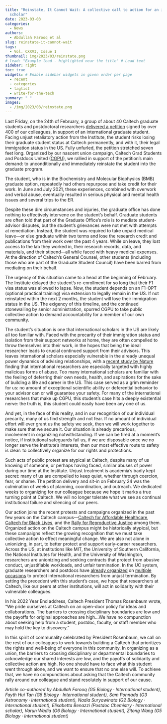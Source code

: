```yaml
---
title: "Reinstate, It Cannot Wait: A collective call to action for an international
  scholar"
date: 2023-03-03
categories:
  - News
authors:
  - Abdullah Farooq et al
slug: reinstate-it-cannot-wait
tags:
  - Vol. CXXVI, Issue 1
thumbnail: img/2023/03/reinstate.png
# lead: "Example lead - highlighted near the title" # Lead text
sidebar: right
toc: true
widgets: # Enable sidebar widgets in given order per page
  - recent
  - categories
  - taglist
  - write-for-the-tech
summary: " "
images:
  - /img/2023/03/reinstate.png
---
```


Last Friday, on the 24th of February, a group of about 40 Caltech graduate students and postdoctoral researchers [delivered a petition](https://twitter.com/cgpu_uaw/status/1629190257458683904?cxt=HHwWgIDR9Yj6hZwtAAAA) signed by over 400 of our colleagues, in support of an international graduate student. Facing unjust retaliatory action from the Institute, the student risks losing their graduate student status at Caltech permanently, and with it, their legal immigration status in the US. Fully unfurled, the petition stretched seven feet long. Organized by our nascent union campaign, Caltech Grad Students and Postdocs United ([CGPU](https://caltechgpu.org/)), we rallied in support of the petition’s main demand: to unconditionally and immediately reinstate the student into the graduate program. 

The student, who is in the Biochemistry and Molecular Biophysics (BMB) graduate option, repeatedly had others repurpose and take credit for their work. In June and July 2021, these experiences, combined with overwork and verbal abuse, eventually resulted in serious physical and mental health issues and several trips to the ER.
 
Despite these dire circumstances and injuries, the graduate office has done nothing to effectively intervene on the student’s behalf. Graduate students are often told that part of the Graduate Office’s role is to mediate student-advisor disputes, but the student’s grievances were not met with attempts at remediation. Instead, the student was required to take unpaid medical leave—or else graduate within two terms and lose the research credit and publications from their work over the past 4 years. While on leave, they lost access to the lab they worked in, their research records, data, and materials, and their stipend—all while faced with heavy medical expenses. At the direction of Caltech’s General Counsel, other students (including those who are part of the Graduate Student Council) have been barred from mediating on their behalf.
 
The urgency of this situation came to a head at the beginning of February. The Institute delayed the student’s re-enrollment for so long that their F1 visa status was allowed to lapse. Now, the student depends on an F1-OPT (optional practical training) visa extension to legally remain in the US. If not reinstated within the next 2 months, the student will lose their immigration status in the US. The exigency of this timeline, and the continued stonewalling by senior administration, spurred CGPU to take public collective action to demand accountability for a member of our own community.
 
The student’s situation is one that international scholars in the US are likely all too familiar with. Faced with the precarity of their immigration status and isolation from their support networks at home, they are often compelled to throw themselves into their work, in the hopes that being the ideal researcher leads to crucial continued support from their advisors. This leaves international scholars especially vulnerable in the already unequal power dynamics of advising relationships, with a [recent study by Nature](https://www.nature.com/articles/d41586-022-02142-8) finding that international researchers are especially targeted with highly malicious forms of abuse. Too many international scholars are familiar with the feeling of deferring their own needs, health, and aspirations for the sake of building a life and career in the US. This case served as a grim reminder for us: no amount of exceptional scientific ability or deferential behavior to your advisor can or will guarantee your safety. For many of the international researchers that make up CGPU, this student’s case hits a deeply existential nerve: the truth is, this student could easily have been any one of us.
 
And yet, in the face of this reality, and in our recognition of our individual precarity, many of us find strength and not fear. If no amount of individual effort will ever grant us the safety we seek, then we will work together to make sure that we secure it. Our situation is already precarious, involvement in organizing notwithstanding. If we can be fired at a moment’s notice, if institutional safeguards fail us, if we are disposable once we no longer serve the Institute’s interests, then our most effective route to safety is clear: to collectively organize for our rights and protections.
 
Such acts of public protest are atypical at Caltech, despite many of us knowing of someone, or perhaps having faced, similar abuses of power during our time at the Institute. Unjust treatment is academia’s badly kept secret: many of us are compelled to keep quiet, whether through coercion, fear, or shame. The petition delivery and sit-in on February 24 was the culmination of weeks of planning, coordination, and outreach. We dedicated weeks to organizing for our colleague because we hope it marks a true turning point at Caltech. We will no longer tolerate what we see as continual institutional failure and silencing of our peers.
 
Our action joins the recent protests and campaigns organized in the past few years on the Caltech campus—[Caltech for Affordable Healthcare](https://medium.com/@caltechaffordablehealthcare/caltech-hikes-healthcare-costs-for-students-during-pandemic-f5c2c36d0e67), [Caltech for Black Lives](https://caltechforblacklives.com/1-year-update/), and the [Rally for Reproductive Justice](https://www.pasadenastarnews.com/2022/10/07/these-caltech-students-are-demanding-support-for-reproductive-rights-on-campus/) among them. Organized action on the Caltech campus might be historically atypical, but these campaigns reflect the growing recognition that we must take collective action to effect meaningful change. We are also not alone in unionizing, in part, to better protect and support early-career researchers. Across the US, at institutions like MIT, the University of Southern California, the National Institutes for Health, and the University of Washington, researchers are unionizing and seeking contracts that protect from abusive conduct, unjustifiable workloads, and unfair termination. In the UC system, graduate researchers and postdocs have [already organized](https://www.nbcnews.com/news/asian-america/protests-uc-san-diego-agrees-not-fire-chinese-postdoc-raised-concerns-rcna43737) on [multiple occasions](https://www.insidehighered.com/news/2019/06/11/ucla-postdoc-says-she-was-retaliated-against-raising-pregnancy-discrimination-issues) to protect international researchers from unjust termination. By setting the precedent with this student’s case, we hope that researchers at Caltech, like our peers at other institutions, will act in solidarity with their vulnerable colleagues.
 
In his 2022 Year End address, Caltech President Thomas Rosenbaum wrote, “We pride ourselves at Caltech on an open-door policy for ideas and collaborations. The barriers to crossing disciplinary boundaries are low and the payoffs for original approaches are high…We have no compunction about seeking help from a student, postdoc, faculty, or staff member who may hold the key to discovery.”
 
In this spirit of communality celebrated by President Rosenbaum, we call on the rest of our colleagues to work towards building a Caltech that prioritizes the rights and well-being of everyone in this community. In organizing as a union, the barriers to crossing disciplinary or departmental boundaries to acknowledge our shared interests are low, and the payoffs of solidarity and collective action are high. No one should have to face what this student went through alone, and we want to ensure that no one else will. To achieve that, we have no compunctions about asking that the Caltech community rally around our colleague and stand resolutely in support of our cause.

*Article co-authored by Abdullah Farooq (G5 Biology · International student), Fayth Hui Tan (G5 Biology · International student), Sam Ponnada (G3 Astronomy · International student), Nadia Suryawinata (G2 Biology · International student), Elisabetta Benazzi (Postdoc Chemistry · International scholar), Varun Wadia (G6 Biology · International student), Zitong Wang (G5 Biology · International student)*